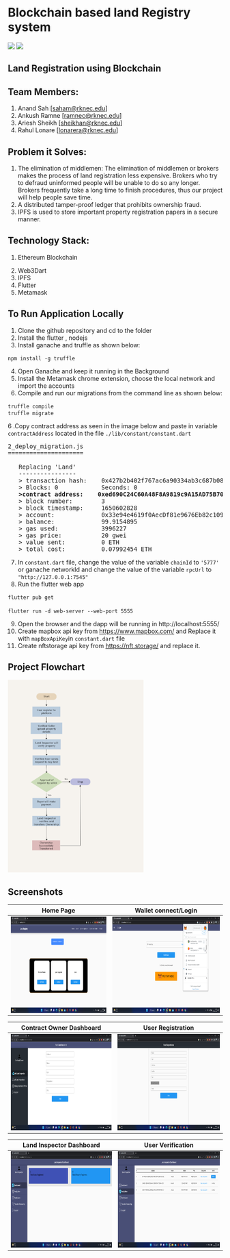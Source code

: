 # Blockchain based land Registry system

<img src="https://img.shields.io/badge/Ethereum-20232A?style=for-the-badge&logo=ethereum&logoColor=white">
<img src="https://img.shields.io/badge/Flutter-%2302569B.svg?style=for-the-badge&logo=Flutter&logoColor=white">

## Land Registration using Blockchain

## Team Members:

1. Anand Sah [saham@rknec.edu]
2. Ankush Ramne [ramnec@rknec.edu]
3. Ariesh Sheikh [sheikhan@rknec.edu]
4. Rahul Lonare [lonarera@rknec.edu]

## Problem it Solves:

1. The elimination of middlemen: The elimination of middlemen or brokers makes the process of land registration less expensive. Brokers who try to defraud uninformed people will be unable to do so any longer. Brokers frequently take a long time to finish procedures, thus our project will help people save time.
2. A distributed tamper-proof ledger that prohibits ownership fraud.
3. IPFS is used to store important property registration papers in a secure manner.

## Technology Stack:

1. Ethereum Blockchain
<!-- 2. Polygon/Matic -->
2. Web3Dart
3. IPFS
4. Flutter
5. Metamask

## To Run Application Locally

1. Clone the github repository and cd to the folder
2. Install the flutter , nodejs
3. Install ganache and truffle as shown below:

```
npm install -g truffle
```

4. Open Ganache and keep it running in the Background
5. Install the Metamask chrome extension, choose the local network and import the accounts
6. Compile and run our migrations from the command line as shown below:

```
truffle compile
truffle migrate
```

6 .Copy contract address as seen in the image below and paste in variable `contractAddress` located in the file `./lib/constant/constant.dart`

<pre>
2_deploy_migration.js
=====================

   Replacing 'Land'
   ----------------
   > transaction hash:    0x427b2b402f767ac6a90334ab3c687b086b274de747fe10d6e194743b15057d78
   > Blocks: 0            Seconds: 0
   <b>>contract address:    0xed690C24C60A48F8A9819c9A15AD75B70CFBEa5a</b>
   > block number:        3
   > block timestamp:     1650602828
   > account:             0x33e94e4619f0AecDf81e9676Eb82c109FBa53356
   > balance:             99.9154895
   > gas used:            3996227
   > gas price:           20 gwei
   > value sent:          0 ETH
   > total cost:          0.07992454 ETH
</pre>

7. In `constant.dart` file, change the value of the variable `chainId` to `'5777'` or ganache networkId and change the value of the variable `rpcUrl` to `"http://127.0.0.1:7545"`
8. Run the flutter web app

```
flutter pub get

flutter run -d web-server --web-port 5555
```

9. Open the browser and the dapp will be running in http://localhost:5555/
10. Create mapbox api key from https://www.mapbox.com/ and Replace it with `mapBoxApiKey`in `constant.dart` file
11. Create nftstorage api key from https://nft.storage/ and replace it.

## Project Flowchart

<img src="screenshots/flowchart.png" height="450">

## Screenshots

|                      Home Page                       |                 Wallet connect/Login                 |
| :--------------------------------------------------: | :--------------------------------------------------: |
| <img src="screenshots/Screenshot1.png" height="225"> | <img src="screenshots/Screenshot7.png" height="225"> |

|               Contract Owner Dashboard                |                   User Registration                   |
| :---------------------------------------------------: | :---------------------------------------------------: |
| <img src="screenshots/Screenshot10.png" height="225"> | <img src="screenshots/Screenshot12.png" height="225"> |

|               Land Inspector Dashboard                |                  User Verification                   |
| :---------------------------------------------------: | :--------------------------------------------------: |
| <img src="screenshots/Screenshot11.png" height="225"> | <img src="screenshots/Screenshot5.png" height="225"> |

<!-- Received Request           |                   Make Payment   -->
<!-- :---------------------------------:        |      :------------------------------: -->
<!-- <img src="screenshots/Screenshot6.png" height="225">     |<img src="screenshots/Screenshot4.png" height="225"> -->

<!-- Transfer ownership,Seller,buyer photo capture   |                Witness info,photo capture,transfer ownership  -->
<!-- :---------------------------------:        |      :------------------------------: -->
<!-- <img src="screenshots/Screenshot14.png" height="225">     |<img src="screenshots/Screenshot13.png" height="225"> -->
